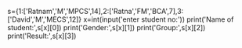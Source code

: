 s={1:['Ratnam','M','MPCS',14],2:['Ratna','FM','BCA',7],3:['David','M','MECS',12]}
x=int(input('enter student no:'))
print('Name of student:',s[x][0])
print('Gender:',s[x][1])
print('Group:',s[x][2])
print('Result:',s[x][3])
